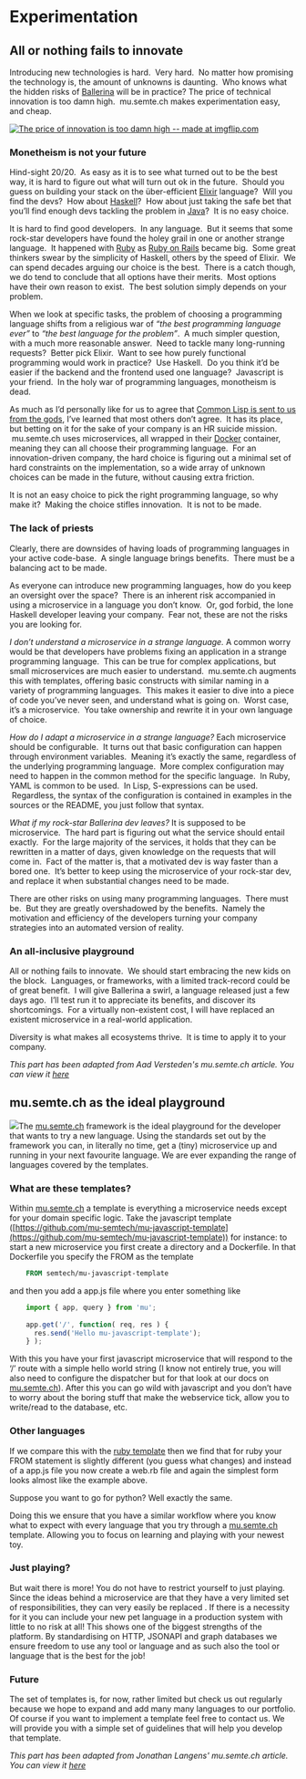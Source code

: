 # Experimentation

## All or nothing fails to innovate

Introducing new technologies is hard.  Very hard.  No matter how promising the technology is, the amount of unknowns is daunting.  Who knows what the hidden risks of [Ballerina](http://ballerinalang.org/) will be in practice? The price of technical innovation is too damn high.  mu.semte.ch makes experimentation easy, and cheap.

[![The price of innovation is too damn high -- made at imgflip.com](https://i.imgflip.com/1k6pqj.jpg)](https://imgflip.com/i/1k6pqj)

### Monetheism is not your future

Hind-sight 20/20.  As easy as it is to see what turned out to be the best way, it is hard to figure out what will turn out ok in the future.  Should you guess on building your stack on the über-efficient [Elixir](http://elixir-lang.org/) language?  Will you find the devs?  How about [Haskell](https://www.haskell.org/)?  How about just taking the safe bet that you’ll find enough devs tackling the problem in [Java](https://java.com)?  It is no easy choice.

It is hard to find good developers.  In any language.  But it seems that some rock-star developers have found the holey grail in one or another strange language.  It happened with [Ruby](https://www.ruby-lang.org) as [Ruby on Rails](http://rubyonrails.org/) became big.  Some great thinkers swear by the simplicity of Haskell, others by the speed of Elixir.  We can spend decades arguing our choice is the best.  There is a catch though, we do tend to conclude that all options have their merits.  Most options have their own reason to exist.  The best solution simply depends on your problem.

When we look at specific tasks, the problem of choosing a programming language shifts from a religious war of _“the best programming language ever”_ to _“the best language for the problem”_.  A much simpler question, with a much more reasonable answer.  Need to tackle many long-running requests?  Better pick Elixir.  Want to see how purely functional programming would work in practice?  Use Haskell.  Do you think it’d be easier if the backend and the frontend used one language?  Javascript is your friend.  In the holy war of programming languages, monotheism is dead.

As much as I’d personally like for us to agree that [Common Lisp is sent to us from the gods](https://www.youtube.com/watch?v=5-OjTPj7K54), I’ve learned that most others don’t agree.  It has its place, but betting on it for the sake of your company is an HR suicide mission.  mu.semte.ch uses microservices, all wrapped in their [Docker](https://www.docker.com/) container, meaning they can all choose their programming language.  For an innovation-driven company, the hard choice is figuring out a minimal set of hard constraints on the implementation, so a wide array of unknown choices can be made in the future, without causing extra friction.

It is not an easy choice to pick the right programming language, so why make it?  Making the choice stifles innovation.  It is not to be made.

### The lack of priests

Clearly, there are downsides of having loads of programming languages in your active code-base.  A single language brings benefits.  There must be a balancing act to be made.

As everyone can introduce new programming languages, how do you keep an oversight over the space?  There is an inherent risk accompanied in using a microservice in a language you don’t know.  Or, god forbid, the lone Haskell developer leaving your company.  Fear not, these are not the risks you are looking for.

*I don’t understand a microservice in a strange language.* A common worry would be that developers have problems fixing an application in a strange programming language.  This can be true for complex applications, but small microservices are much easier to understand.  mu.semte.ch augments this with templates, offering basic constructs with similar naming in a variety of programming languages.  This makes it easier to dive into a piece of code you’ve never seen, and understand what is going on.  Worst case, it’s a microservice.  You take ownership and rewrite it in your own language of choice.

*How do I adapt a microservice in a strange language?* Each microservice should be configurable.  It turns out that basic configuration can happen through environment variables.  Meaning it’s exactly the same, regardless of the underlying programming language.  More complex configuration may need to happen in the common method for the specific language.  In Ruby, YAML is common to be used.  In Lisp, S-expressions can be used.  Regardless, the syntax of the configuration is contained in examples in the sources or the README, you just follow that syntax.

*What if my rock-star Ballerina dev leaves?* It is supposed to be microservice.  The hard part is figuring out what the service should entail exactly.  For the large majority of the services, it holds that they can be rewritten in a matter of days, given knowledge on the requests that will come in.  Fact of the matter is, that a motivated dev is way faster than a bored one.  It’s better to keep using the microservice of your rock-star dev, and replace it when substantial changes need to be made.

There are other risks on using many programming languages.  There must be.  But they are greatly overshadowed by the benefits.  Namely the motivation and efficiency of the developers turning your company strategies into an automated version of reality.

### An all-inclusive playground

All or nothing fails to innovate.  We should start embracing the new kids on the block.  Languages, or frameworks, with a limited track-record could be of great benefit.  I will give Ballerina a swirl, a language released just a few days ago.  I’ll test run it to appreciate its benefits, and discover its shortcomings.  For a virtually non-existent cost, I will have replaced an existent microservice in a real-world application.

Diversity is what makes all ecosystems thrive.  It is time to apply it to your company.

*This part has been adapted from Aad Versteden's mu.semte.ch article. You can view it [here](https://mu.semte.ch/2017/02/23/all-or-nothing-fails-to-innovate/)*

## mu.semte.ch as the ideal playground
![](http://mu.semte.ch/wp-content/uploads/2017/01/juggling_with_languages.png-200x300.png)The [mu.semte.ch](http://mu.semte.ch/) framework is the ideal playground for the developer that wants to try a new language. Using the standards set out by the framework you can, in literally no time, get a (tiny) microservice up and running in your next favourite language. We are ever expanding the range of languages covered by the templates.

### What are these templates?
Within [mu.semte.ch](http://mu.semte.ch/) a template is everything a microservice needs except for your domain specific logic. Take the javascript template ([https://github.com/mu-semtech/mu-javascript-template](https://github.com/mu-semtech/mu-javascript-template)) for instance: to start a new microservice you first create a directory and a Dockerfile. In that Dockerfile you specify the FROM as the template
```Dockerfile
    FROM semtech/mu-javascript-template
```

and then you add a app.js file where you enter something like
```js
    import { app, query } from 'mu';
    
    app.get('/', function( req, res ) {
      res.send('Hello mu-javascript-template');
    } );
```

With this you have your first javascript microservice that will respond to the ‘/’ route with a simple hello world string (I know not entirely true, you will also need to configure the dispatcher but for that look at our docs on [mu.semte.ch](http://mu.semte.ch/)). After this you can go wild with javascript and you don’t have to worry about the boring stuff that make the webservice tick, allow you to write/read to the database, etc.

### Other languages
If we compare this with the [ruby template](https://github.com/mu-semtech/mu-ruby-template#building-your-first-microservice-with-sinatra/) then we find that for ruby your FROM statement is slightly different (you guess what changes) and instead of a app.js file you now create a web.rb file and again the simplest form looks almost like the example above.

Suppose you want to go for python? Well exactly the same.

Doing this we ensure that you have a similar workflow where you know what to expect with every language that you try through a [mu.semte.ch](http://mu.semte.ch/) template. Allowing you to focus on learning and playing with your newest toy.

### Just playing?
But wait there is more! You do not have to restrict yourself to just playing. Since the ideas behind a microservice are that they have a very limited set of responsibilities, they can very easily be replaced . If there is a necessity for it you can include your new pet language in a production system with little to no risk at all! This shows one of the biggest strengths of the platform. By standardising on HTTP, JSONAPI and graph databases we ensure freedom to use any tool or language and as such also the tool or language that is the best for the job!

### Future
The set of templates is, for now, rather limited but check us out regularly because we hope to expand and add many many languages to our portfolio. Of course if you want to implement a template feel free to contact us. We will provide you with a simple set of guidelines that will help you develop that template.

*This part has been adapted from Jonathan Langens' mu.semte.ch article. You can view it [here](https://mu.semte.ch/2017/05/04/mu-semte-ch-as-the-ideal-playground/)*
